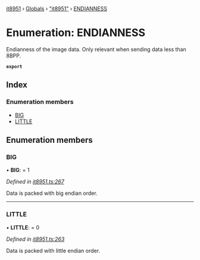 [it8951](../README.md) › [Globals](../globals.md) › ["it8951"](../modules/_it8951_.md) › [ENDIANNESS](_it8951_.endianness.md)

# Enumeration: ENDIANNESS

Endianness of the image data. Only relevant when sending data less than 8BPP.

**`export`** 

## Index

### Enumeration members

* [BIG](_it8951_.endianness.md#big)
* [LITTLE](_it8951_.endianness.md#little)

## Enumeration members

###  BIG

• **BIG**: = 1

*Defined in [it8951.ts:267](https://github.com/xPapla/IT8951/blob/7cfbaa9/lib/it8951.ts#L267)*

Data is packed with big endian order.

___

###  LITTLE

• **LITTLE**: = 0

*Defined in [it8951.ts:263](https://github.com/xPapla/IT8951/blob/7cfbaa9/lib/it8951.ts#L263)*

Data is packed with little endian order.
